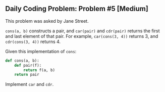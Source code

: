 ## Daily Coding Problem: Problem #5 [Medium]

This problem was asked by Jane Street.

`cons(a, b)` constructs a pair, and `car(pair)` and `cdr(pair)` returns the
first and last element of that pair. For example, `car(cons(3, 4))` returns 3,
and `cdr(cons(3, 4))` returns 4.

Given this implementation of `cons`:

```python
def cons(a, b):
    def pair(f):
        return f(a, b)
    return pair
```

Implement `car` and `cdr`.
